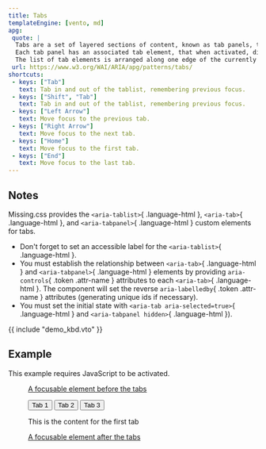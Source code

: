 ```yaml
---
title: Tabs
templateEngine: [vento, md]
apg:
 quote: |
  Tabs are a set of layered sections of content, known as tab panels, that display one panel of content at a time.
  Each tab panel has an associated tab element, that when activated, displays the panel.
  The list of tab elements is arranged along one edge of the currently displayed panel, most commonly the top edge.
 url: https://www.w3.org/WAI/ARIA/apg/patterns/tabs/
shortcuts:
 - keys: ["Tab"]
   text: Tab in and out of the tablist, remembering previous focus.
 - keys: ["Shift", "Tab"]
   text: Tab in and out of the tablist, remembering previous focus.
 - keys: ["Left Arrow"]
   text: Move focus to the previous tab.
 - keys: ["Right Arrow"]
   text: Move focus to the next tab.
 - keys: ["Home"]
   text: Move focus to the first tab.
 - keys: ["End"]
   text: Move focus to the last tab.
---
```



## Notes

Missing.css provides the `<aria-tablist>`{ .language-html }, `<aria-tab>`{ .language-html }, and `<aria-tabpanel>`{ .language-html } custom elements for tabs.

 - Don't forget to set an accessible label for the `<aria-tablist>`{ .language-html }.
 - You must establish the relationship between `<aria-tab>`{ .language-html } and `<aria-tabpanel>`{ .language-html } elements by providing `aria-controls`{ .token .attr-name } attributes to each `<aria-tab>`{ .language-html }.
		The component will set the reverse `aria-labelledby`{ .token .attr-name } attributes (generating unique ids if necessary).
 - You must set the initial state with `<aria-tab aria-selected=true>`{ .language-html } and `<aria-tabpanel hidden>`{ .language-html }).


{{ include "demo_kbd.vto" }}


## Example

<noscript>

This example requires JavaScript to be activated.

</noscript>

<figure>
	<a href=#>A focusable element before the tabs</a></p>
	<div>
		<div role=tablist>
			<button role=tab id=tab-1 aria-controls=panel-1 aria-selected=true>Tab 1</button>
			<button role=tab id=tab-2 aria-controls=panel-2>Tab 2</button>
			<button role=tab id=tab-3 aria-controls=panel-3>Tab 3</button>
		</div>
		<div role=tabpanel id=panel-1 aria-labelledby=tab-1><p>This is the content for the first tab</div>
		<div role=tabpanel id=panel-2 aria-labelledby=tab-2 hidden><p>This is the content for the second tab</div>
		<div role=tabpanel id=panel-3 aria-labelledby=tab-3 hidden><p>This is the content for the third tab</div>
	</div>
	<!--
	<aria-tablist aria-label="Example">
		<aria-tab aria-controls=panel-1                   >Tab 1</aria-tab>
		<aria-tab aria-controls=panel-2 aria-selected=true>Tab 2</aria-tab>
		<aria-tab aria-controls=panel-3                   >Tab 3</aria-tab>
	</aria-tablist>
	<aria-tabpanel id=panel-1 hidden>This is the content for the first tab.</p></aria-tabpanel>
	<aria-tabpanel id=panel-2       >This is the content for the second tab.</p></aria-tabpanel>
	<aria-tabpanel id=panel-3 hidden>This is the content for the third tab.</p></aria-tabpanel>
	-->
	<a href=#>A focusable element after the tabs</a></p>
</figure>

<script type=module src=/dist/js/tabs.js></script>
